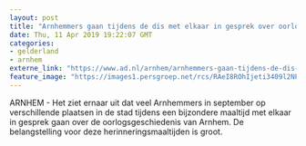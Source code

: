 ```yaml
---
layout: post
title: "Arnhemmers gaan tijdens de dis met elkaar in gesprek over oorlogsherinneringen"
date: Thu, 11 Apr 2019 19:22:07 GMT
categories: 
- gelderland 
- arnhem 
externe_link: "https://www.ad.nl/arnhem/arnhemmers-gaan-tijdens-de-dis-met-elkaar-in-gesprek-over-oorlogsherinneringen~a5f7456f6/"
feature_image: "https://images1.persgroep.net/rcs/RAeI8ROhIjeti3409l2NPANT4d8/diocontent/145332797/_fitwidth/400/?appId=21791a8992982cd8da851550a453bd7f&quality=0.7"
---
```


ARNHEM - Het ziet ernaar uit dat veel Arnhemmers in september op verschillende plaatsen in de stad tijdens een bijzondere maaltijd met elkaar in gesprek gaan over de oorlogsgeschiedenis van Arnhem. De belangstelling voor deze herinneringsmaaltijden is groot.
